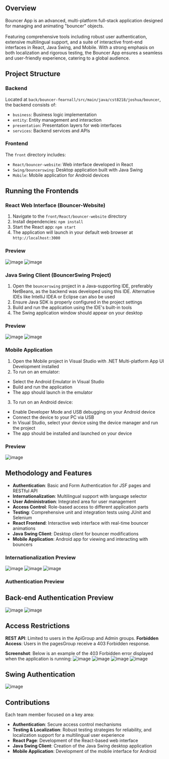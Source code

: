 ## Overview
Bouncer App is an advanced, multi-platform full-stack application designed for managing and animating "bouncer" objects. 
<br><br>Featuring comprehensive tools including robust user authentication, extensive multilingual support, and a suite of interactive front-end interfaces in React, Java Swing, and Mobile. With a strong emphasis on both localization and rigorous testing, the Bouncer App ensures a seamless and user-friendly experience, catering to a global audience.

## Project Structure

### Backend
Located at `back/bouncer-fearnall/src/main/java/cst8218/joshua/bouncer`, the backend consists of:
- `business`: Business logic implementation
- `entity`: Entity management and interaction
- `presentation`: Presentation layers for web interfaces
- `services`: Backend services and APIs

### Frontend
The `front` directory includes:
- `React/bouncer-website`: Web interface developed in React
- `Swing/bouncerswing`: Desktop application built with Java Swing
- `Mobile`: Mobile application for Android devices

## Running the Frontends

### React Web Interface (Bouncer-Website)
1. Navigate to the `front/React/bouncer-website` directory
2. Install dependencies: `npm install`
3. Start the React app: `npm start`
4. The application will launch in your default web browser at `http://localhost:3000`

### Preview
![image](https://github.com/jyronbones/Bouncer_App/assets/80455013/2da746d8-2fd3-4560-9098-105a5a52c61b)
![image](https://github.com/jyronbones/Bouncer_App/assets/80455013/4cb19370-a60e-4930-b4af-8e3f46fafddb)



### Java Swing Client (BouncerSwing Project)
1. Open the `bouncerswing` project in a Java-supporting IDE, preferably NetBeans, as the backend was developed using this IDE. Alternative IDEs like IntelliJ IDEA or Eclipse can also be used
2. Ensure Java SDK is properly configured in the project settings
3. Build and run the application using the IDE's built-in tools
4. The Swing application window should appear on your desktop

### Preview
![image](https://github.com/jyronbones/Bouncer_App/assets/80455013/40e843ee-4e1e-4d75-b1ac-e0d26f7be3a1)
![image](https://github.com/jyronbones/Bouncer_App/assets/80455013/bc7bc0ba-3b90-4c87-9db4-cce520cb62ce)



### Mobile Application
1. Open the Mobile project in Visual Studio with .NET Multi-platform App UI Development installed
2. To run on an emulator:
- Select the Android Emulator in Visual Studio
- Build and run the application
- The app should launch in the emulator
3. To run on an Android device:
- Enable Developer Mode and USB debugging on your Android device
- Connect the device to your PC via USB
- In Visual Studio, select your device using the device manager and run the project
- The app should be installed and launched on your device

### Preview
![image](https://github.com/jyronbones/Bouncer_App/assets/80455013/9a4106b5-49b7-4db9-91c3-8c6eb5b0632e)



## Methodology and Features
- **Authentication**: Basic and Form Authentication for JSF pages and RESTful API
- **Internationalization**: Multilingual support with language selector
- **User Administration**: Integrated area for user management
- **Access Control**: Role-based access to different application parts
- **Testing**: Comprehensive unit and integration tests using JUnit and Selenium
- **React Frontend**: Interactive web interface with real-time bouncer animations
- **Java Swing Client**: Desktop client for bouncer modifications
- **Mobile Application**: Android app for viewing and interacting with bouncers

### Internationalization Preview
![image](https://github.com/jyronbones/Bouncer_App/assets/80455013/4443c982-bad1-45f6-8ac2-ac92f8a604e5)
![image](https://github.com/jyronbones/Bouncer_App/assets/80455013/4e4467ae-1186-4571-8045-d50e1917224e)
![image](https://github.com/jyronbones/Bouncer_App/assets/113639491/230c42e6-2f97-4521-9779-c48335b9f0b8)





### Authentication Preview

## Back-end Authentication Preview
![image](https://github.com/jyronbones/Bouncer_App/assets/80455013/81130f30-62d0-49e9-95d6-b788e3bb1b9d)
![image](https://github.com/jyronbones/Bouncer_App/assets/80455013/176da417-7059-498b-83ff-63680988a92a)

## Access Restrictions
**REST API**: Limited to users in the ApiGroup and Admin groups.
**Forbidden Access**: Users in the pagesGroup receive a 403 Forbidden response.

**Screenshot**: Below is an example of the 403 Forbidden error displayed when the application is running:
![image](https://github.com/jyronbones/Bouncer_App/assets/80455013/a64cb2a1-466d-4566-845d-8c02c3e5d86f)
![image](https://github.com/jyronbones/Bouncer_App/assets/80455013/f5735269-a445-48c1-86fa-06d187195749)
![image](https://github.com/jyronbones/Bouncer_App/assets/80455013/9d37b6d0-5090-4fd4-b5ce-16b72c8291d1)
![image](https://github.com/jyronbones/Bouncer_App/assets/80455013/73aa1174-3f5a-44b9-9d0d-91b013a4f594)


## Swing Authentication
![image](https://github.com/jyronbones/Bouncer_App/assets/80455013/2420cdf9-43b0-4871-8105-08267e24e3eb)


## Contributions
Each team member focused on a key area:
- **Authentication**: Secure access control mechanisms
- **Testing & Localization**: Robust testing strategies for reliability, and localization support for a multilingual user experience
- **React Page**: Development of the React-based web interface
- **Java Swing Client**: Creation of the Java Swing desktop application
- **Mobile Application**: Development of the mobile interface for Android


